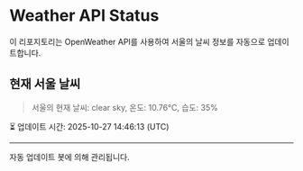 
# Weather API Status

이 리포지토리는 OpenWeather API를 사용하여 서울의 날씨 정보를 자동으로 업데이트합니다.

## 현재 서울 날씨
> 서울의 현재 날씨: clear sky, 온도: 10.76°C, 습도: 35%

⏳ 업데이트 시간: 2025-10-27 14:46:13 (UTC)

---
자동 업데이트 봇에 의해 관리됩니다.

